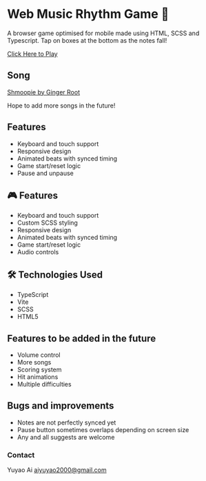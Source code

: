 # Web Music Rhythm Game 🎵

A browser game optimised for mobile made using HTML, SCSS and Typescript. Tap on boxes at the bottom as the notes fall!

[Click Here to Play](https://ailuroken.github.io/browser-music-rhythm-game/)

## Song

[Shmoopie by Ginger Root](https://www.youtube.com/watch?v=QmGUXa9LsWQ)

Hope to add more songs in the future!

## Features

- Keyboard and touch support
- Responsive design
- Animated beats with synced timing
- Game start/reset logic
- Pause and unpause

## 🎮 Features

- Keyboard and touch support
- Custom SCSS styling
- Responsive design
- Animated beats with synced timing
- Game start/reset logic
- Audio controls

## 🛠️ Technologies Used

- TypeScript
- Vite
- SCSS
- HTML5

## Features to be added in the future

- Volume control
- More songs
- Scoring system
- Hit animations
- Multiple difficulties

## Bugs and improvements

- Notes are not perfectly synced yet
- Pause button sometimes overlaps depending on screen size
- Any and all suggests are welcome

### Contact

Yuyao Ai aiyuyao2000@gmail.com
